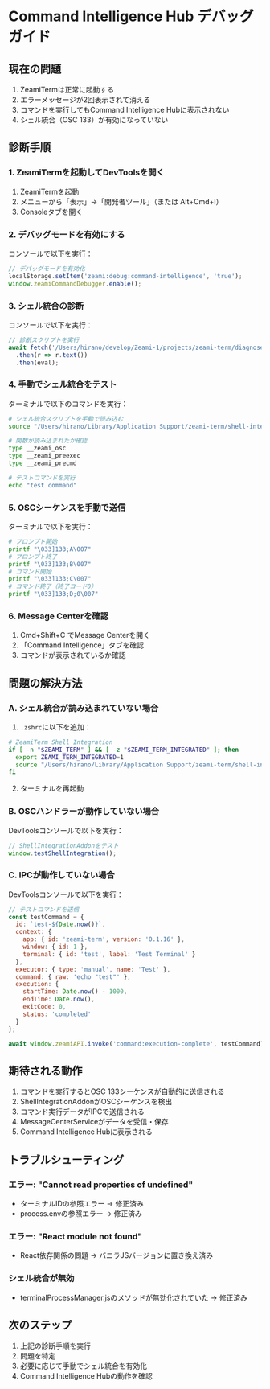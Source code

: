 # Command Intelligence Hub デバッグガイド

## 現在の問題

1. ZeamiTermは正常に起動する
2. エラーメッセージが2回表示されて消える
3. コマンドを実行してもCommand Intelligence Hubに表示されない
4. シェル統合（OSC 133）が有効になっていない

## 診断手順

### 1. ZeamiTermを起動してDevToolsを開く

1. ZeamiTermを起動
2. メニューから「表示」→「開発者ツール」（または Alt+Cmd+I）
3. Consoleタブを開く

### 2. デバッグモードを有効にする

コンソールで以下を実行：

```javascript
// デバッグモードを有効化
localStorage.setItem('zeami:debug:command-intelligence', 'true');
window.zeamiCommandDebugger.enable();
```

### 3. シェル統合の診断

コンソールで以下を実行：

```javascript
// 診断スクリプトを実行
await fetch('/Users/hirano/develop/Zeami-1/projects/zeami-term/diagnose-shell-integration.js')
  .then(r => r.text())
  .then(eval);
```

### 4. 手動でシェル統合をテスト

ターミナルで以下のコマンドを実行：

```bash
# シェル統合スクリプトを手動で読み込む
source "/Users/hirano/Library/Application Support/zeami-term/shell-integration/zsh-integration.zsh"

# 関数が読み込まれたか確認
type __zeami_osc
type __zeami_preexec
type __zeami_precmd

# テストコマンドを実行
echo "test command"
```

### 5. OSCシーケンスを手動で送信

ターミナルで以下を実行：

```bash
# プロンプト開始
printf "\033]133;A\007"
# プロンプト終了
printf "\033]133;B\007"
# コマンド開始
printf "\033]133;C\007"
# コマンド終了（終了コード0）
printf "\033]133;D;0\007"
```

### 6. Message Centerを確認

1. Cmd+Shift+C でMessage Centerを開く
2. 「Command Intelligence」タブを確認
3. コマンドが表示されているか確認

## 問題の解決方法

### A. シェル統合が読み込まれていない場合

1. `.zshrc`に以下を追加：

```bash
# ZeamiTerm Shell Integration
if [ -n "$ZEAMI_TERM" ] && [ -z "$ZEAMI_TERM_INTEGRATED" ]; then
  export ZEAMI_TERM_INTEGRATED=1
  source "/Users/hirano/Library/Application Support/zeami-term/shell-integration/zsh-integration.zsh"
fi
```

2. ターミナルを再起動

### B. OSCハンドラーが動作していない場合

DevToolsコンソールで以下を実行：

```javascript
// ShellIntegrationAddonをテスト
window.testShellIntegration();
```

### C. IPCが動作していない場合

DevToolsコンソールで以下を実行：

```javascript
// テストコマンドを送信
const testCommand = {
  id: `test-${Date.now()}`,
  context: {
    app: { id: 'zeami-term', version: '0.1.16' },
    window: { id: 1 },
    terminal: { id: 'test', label: 'Test Terminal' }
  },
  executor: { type: 'manual', name: 'Test' },
  command: { raw: 'echo "test"' },
  execution: {
    startTime: Date.now() - 1000,
    endTime: Date.now(),
    exitCode: 0,
    status: 'completed'
  }
};

await window.zeamiAPI.invoke('command:execution-complete', testCommand);
```

## 期待される動作

1. コマンドを実行するとOSC 133シーケンスが自動的に送信される
2. ShellIntegrationAddonがOSCシーケンスを検出
3. コマンド実行データがIPCで送信される
4. MessageCenterServiceがデータを受信・保存
5. Command Intelligence Hubに表示される

## トラブルシューティング

### エラー: "Cannot read properties of undefined"

- ターミナルIDの参照エラー → 修正済み
- process.envの参照エラー → 修正済み

### エラー: "React module not found"

- React依存関係の問題 → バニラJSバージョンに置き換え済み

### シェル統合が無効

- terminalProcessManager.jsのメソッドが無効化されていた → 修正済み

## 次のステップ

1. 上記の診断手順を実行
2. 問題を特定
3. 必要に応じて手動でシェル統合を有効化
4. Command Intelligence Hubの動作を確認